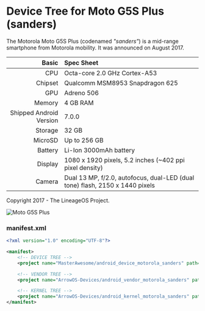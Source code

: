 Device Tree for Moto G5S Plus (sanders)
===========================================

The Motorola Moto G5S Plus (codenamed _"sanders"_) is a mid-range smartphone from Motorola mobility.
It was announced on August 2017.

Basic   | Spec Sheet
-------:|:-------------------------
CPU     | Octa-core 2.0 GHz Cortex-A53
Chipset | Qualcomm MSM8953 Snapdragon 625
GPU     | Adreno 506
Memory  | 4 GB RAM
Shipped Android Version | 7.0.0
Storage | 32 GB
MicroSD | Up to 256 GB
Battery | Li-Ion 3000mAh battery
Display | 1080 x 1920 pixels, 5.2 inches (~402 ppi pixel density)
Camera  | Dual 13 MP, f/2.0, autofocus, dual-LED (dual tone) flash, 2150 x 1440 pixels

Copyright 2017 - The LineageOS Project.

![Moto G5S Plus](http://cdn2.gsmarena.com/vv/pics/motorola/motorola-moto-g5s-plus-1.jpg "Moto G5 Plus")

### manifest.xml
```xml
<?xml version="1.0" encoding="UTF-8"?>

<manifest>
	<!-- DEVICE TREE -->
	<project name="MasterAwesome/android_device_motorola_sanders" path="device/motorola/sanders" remote="github" />

	<!-- VENDOR TREE -->
	<project name="ArrowOS-Devices/android_vendor_motorola_sanders" path="vendor/motorola/sanders" remote="github" revision="arrow-11.0"/>

	<!-- KERNEL TREE -->
	<project name="ArrowOS-Devices/android_kernel_motorola_sanders" path="kernel/motorola/msm8953" remote="github" revision="arrow-11.0"/>
</manifest>
```

